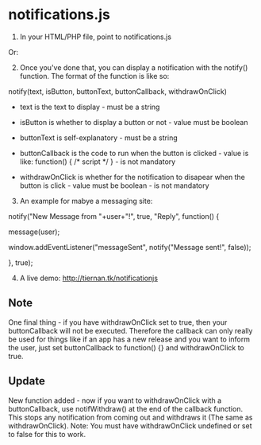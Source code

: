 # notifications.js

1. In your HTML/PHP file, point to notifications.js

  <script src="https://raw.githubusercontent.com/Tiernan400/notifications.js/main/notifications.js" ></script>
Or:
  <script src="notifications.js"></script>
2. Once you've done that, you can display a notification with the notify() function.
The format of the function is like so:

notify(text, isButton, buttonText, buttonCallback, withdrawOnClick)

* text is the text to display - must be a string

* isButton is whether to display a button or not - value must be boolean

* buttonText is self-explanatory - must be a string

* buttonCallback is the code to run when the button is clicked - value is like: function() { /* script */ } - is not mandatory

* withdrawOnClick is whether for the notification to disapear when the button is click - value must be boolean - is not mandatory

3. An example for mabye a messaging site:

notify("New Message from "+user+"!", true, "Reply", function() {

  message(user);
  
  window.addEventListener("messageSent", notify("Message sent!", false));
  
}, true);

4. A live demo:
http://tiernan.tk/notificationjs

Note
--------
One final thing - if you have withdrawOnClick set to true, then your buttonCallback will not be executed. Therefore the callback can only really be used for things like if
an app has a new release and you want to inform the user, just set buttonCallback to function() {} and withdrawOnClick to true.

Update
--------
New function added - now if you want to withdrawOnClick with a buttonCallback, use notifWithdraw() at the end of the callback function.
This stops any notification from coming out and withdraws it (The same as withdrawOnClick). Note: You must have withdrawOnClick undefined or set to false for this to work.
